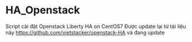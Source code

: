 # HA_Openstack
Script cài đặt Openstack Liberty HA on CentOS7
Được update lại từ tài liệu này https://github.com/vietstacker/openstack-HA
và đang update

